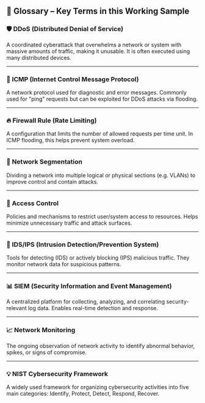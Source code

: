 ## 📘 Glossary – Key Terms in this Working Sample

### 🛡️ DDoS (Distributed Denial of Service)
A coordinated cyberattack that overwhelms a network or system with massive amounts of traffic, making it unusable. It is often executed using many distributed devices.

---

### 📶 ICMP (Internet Control Message Protocol)
A network protocol used for diagnostic and error messages. Commonly used for "ping" requests but can be exploited for DDoS attacks via flooding.

---

### 🔥 Firewall Rule (Rate Limiting)
A configuration that limits the number of allowed requests per time unit. In ICMP flooding, this helps prevent system overload.

---

### 🧱 Network Segmentation
Dividing a network into multiple logical or physical sections (e.g. VLANs) to improve control and contain attacks.

---

### 🔐 Access Control
Policies and mechanisms to restrict user/system access to resources. Helps minimize unnecessary traffic and attack surfaces.

---

### 📡 IDS/IPS (Intrusion Detection/Prevention System)
Tools for detecting (IDS) or actively blocking (IPS) malicious traffic. They monitor network data for suspicious patterns.

---

### 📊 SIEM (Security Information and Event Management)
A centralized platform for collecting, analyzing, and correlating security-relevant log data. Enables real-time detection and response.

---

### 📈 Network Monitoring
The ongoing observation of network activity to identify abnormal behavior, spikes, or signs of compromise.

---

### 💡 NIST Cybersecurity Framework
A widely used framework for organizing cybersecurity activities into five main categories: Identify, Protect, Detect, Respond, Recover.
